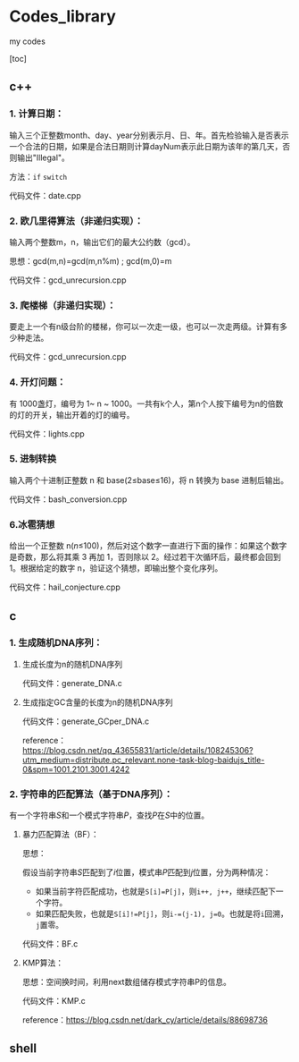 # Codes_library
my codes

[toc]

## c++

### 1. 计算日期：

输入三个正整数month、day、year分别表示月、日、年。首先检验输入是否表示一个合法的日期，如果是合法日期则计算dayNum表示此日期为该年的第几天，否则输出"Illegal"。

方法：`if` `switch`

代码文件：date.cpp



### 2. 欧几里得算法（非递归实现）：

输入两个整数m，n，输出它们的最大公约数（gcd）。

思想：gcd(m,n)=gcd(m,n%m) ; gcd(m,0)=m

代码文件：gcd_unrecursion.cpp



### 3. 爬楼梯（非递归实现）：

要走上一个有n级台阶的楼梯，你可以一次走一级，也可以一次走两级。计算有多少种走法。

代码文件：gcd_unrecursion.cpp



### 4. 开灯问题：

有 1000盏灯，编号为 1~ n ~ 1000。一共有k个人，第n个人按下编号为n的倍数的灯的开关，输出开着的灯的编号。

代码文件：lights.cpp



### 5. 进制转换

输入两个十进制正整数 n 和 base(2≤base≤16)，将 n 转换为 base 进制后输出。

代码文件：bash_conversion.cpp



### 6.冰雹猜想

给出一个正整数 n(*n*≤100)，然后对这个数字一直进行下面的操作：如果这个数字是奇数，那么将其乘 3 再加 1，否则除以 2。经过若干次循环后，最终都会回到 1。根据给定的数字 n，验证这个猜想，即输出整个变化序列。

代码文件：hail_conjecture.cpp



## c

### 1. 生成随机DNA序列：

 1. 生成长度为n的随机DNA序列

    代码文件：generate_DNA.c

    

 2. 生成指定GC含量的长度为n的随机DNA序列

    代码文件：generate_GCper_DNA.c

    reference：https://blog.csdn.net/qq_43655831/article/details/108245306?utm_medium=distribute.pc_relevant.none-task-blog-baidujs_title-0&spm=1001.2101.3001.4242



### 2. 字符串的匹配算法（基于DNA序列）：

有一个字符串$S$和一个模式字符串$P$，查找$P$在$S$中的位置。

 1. 暴力匹配算法（BF）：

    思想：

    假设当前字符串$S$匹配到了$i$位置，模式串$P$匹配到$j$位置，分为两种情况：

    - 如果当前字符匹配成功，也就是`S[i]=P[j]​`，则`i++, j++`，继续匹配下一个字符。
    - 如果匹配失败，也就是`S[i]!=P[j]`，则`i-=(j-1), j=0`。也就是将`i`回溯，`j`置零。

    代码文件：BF.c

    

 2. KMP算法：

    思想：空间换时间，利用next数组储存模式字符串P的信息。

    代码文件：KMP.c

    reference：https://blog.csdn.net/dark_cy/article/details/88698736

    



## shell 



